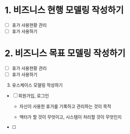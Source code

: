# 1. 비즈니스 현행 모델링 작성하기
- [ ] 휴가 사용현황 관리
- [ ] 휴가 사용하기

# 2. 비즈니스 목표 모델링 작성하기
- [ ] 휴가 사용현황 관리
- [ ] 휴가 사용하기

3. 유스케이스 모델링 작성하기
- [ ] 회원가입, 로그인
	- 자신이 사용한 휴가를 기록하고 관리하는 것이 목적

	- 액터가 할 것이 무엇이고, 시스템이 처리할 것이 무엇인지
- [ ] 